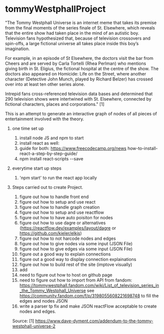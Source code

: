 # tommyWestphallProject
"The Tommy Westphall Universe is an internet meme that takes its premise from the final moments of the series finale of St. Elsewhere, which reveals that the entire show had taken place in the mind of an autistic boy. Television fans hypothesized that, because of television crossovers and spin-offs, a large fictional universe all takes place inside this boy’s imagination.

For example, in an episode of St Elsewhere, the doctors visit the bar from Cheers and are served by Carla Tortelli (Rhea Perlman) who mentions giving birth in St. Eligius, the fictional hospital at the centre of the show. The doctors also appeared on Homicide: Life on the Street, where another character (Detective John Munch, played by Richard Belzer) has crossed over into at least ten other series alone.

Intrepid fans cross-referenced television data bases and determined that 290 television shows were intertwined with St. Elsewhere, connected by fictional characters, places and corporations." [1]

This is an attempt to generate an interactive graph of nodes of all pieces of entertainment involved with the theory.

1) one time set up
    1) install node JS and npm to start
    2) install react as well: 
    3) guide for both: https://www.freecodecamp.org/news    how-to-install-react-a-step-by-step-guide/
    4) npm install react-scripts --save

1) everytime start up steps
    1) 'npm start' to run the react app locally


1) Steps carried out to create Project.

    1) figure out how to handle front end
    2) figure out how to setup and use react
    3) figure out how to handle graph creation
    4) figure out how to setup and use reactflow
    5) figure out how to have auto poisiton for nodes
    6) figure out how to use dagre or alternatives (https://reactflow.dev/examples/layout/dagre or https://github.com/kieler/elkjs)
    7) figure out how to not harcode nodes and edges
    8) figure out how to give nodes via some input (JSON File)
    9) figure out how to give edges via some input (JSON File)
    10) figure out a good way to explain connections
    11) figure out a good way to display connection explainations
    12) figure out how to build rest of the site (imptove visually)
    13) add 
    14) need to figure out how to host on github page
    15) need to figure out how to import from API from fandom: https://tommywestphall.fandom.com/wiki/List_of_television_series_in_the_Tommy_Westphall_Universe  see https://community.fandom.com/f/p/3198055608221698748 to fill the edges and nodes JSON 
    16) write a parser tp fix and make JSON reactFlow acceptable to create nodes and edges.

    Source: 
    [1] https://www.dave-dyment.com/addendum-to-the-tommy-westphall-universe-2
